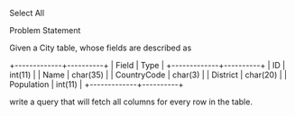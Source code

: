 Select All

Problem Statement

Given a City table, whose fields are described as

+-------------+----------+
| Field       | Type     |
+-------------+----------+
| ID          | int(11)  |
| Name        | char(35) |
| CountryCode | char(3)  |
| District    | char(20) |
| Population  | int(11)  |
+-------------+----------+

write a query that will fetch all columns for every row in the table.
